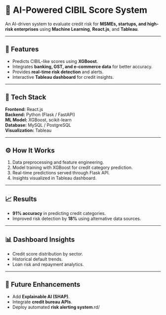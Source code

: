 # 🧠 AI-Powered CIBIL Score System

An AI-driven system to evaluate credit risk for **MSMEs, startups, and high-risk enterprises** using **Machine Learning**, **React.js**, and **Tableau**.

---

## 🚀 Features
- Predicts CIBIL-like scores using **XGBoost**.
- Integrates **banking, GST, and e-commerce data** for better accuracy.
- Provides **real-time risk detection** and alerts.
- Interactive **Tableau dashboard** for credit insights.

---

## 🧩 Tech Stack
**Frontend:** React.js  
**Backend:** Python (Flask / FastAPI)  
**ML Model:** XGBoost, scikit-learn  
**Database:** MySQL / PostgreSQL  
**Visualization:** Tableau  

---

## ⚙️ How It Works
1. Data preprocessing and feature engineering.  
2. Model training with XGBoost for credit category prediction.  
3. Real-time predictions served through Flask API.  
4. Insights visualized in Tableau dashboard.

---

## 📈 Results
- **91% accuracy** in predicting credit categories.  
- Improved risk detection by **18%** using alternative data sources.

---

## 📊 Dashboard Insights
- Credit score distribution by sector.  
- Historical default trends.  
- Loan risk and repayment analytics.

---

## 🧾 Future Enhancements
- Add **Explainable AI (SHAP)**.  
- Integrate **credit bureau APIs**.  
- Deploy automated **risk alerting system**.rd/


